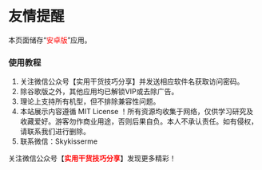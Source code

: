 # 友情提醒
本页面储存“<span style="color: #ff0000;">安卓版</span>”应用。

### 使用教程

1.  关注微信公众号【实用干货技巧分享】并发送相应软件名获取访问密码。
2.  除谷歌版之外，其他应用均已解锁VIP或去除广告。
3.  理论上支持所有机型，但不排除兼容性问题。
4.  本站展示内容遵循 MIT License ！所有资源均收集于网络，仅供学习研究及收藏爱好。游客勿作商业用途，否则后果自负。本人不承认责任。如有侵权，请联系我们进行删除。
5.  联系微信：Skykisserme

关注微信公众号【<span style="color: #ff0000;"><strong>实用干货技巧分享</strong></span>】发现更多精彩！
